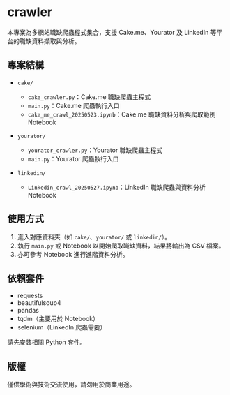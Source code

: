 # crawler

本專案為多網站職缺爬蟲程式集合，支援 Cake.me、Yourator 及 LinkedIn 等平台的職缺資料擷取與分析。

## 專案結構

- `cake/`  
  - `cake_crawler.py`：Cake.me 職缺爬蟲主程式  
  - `main.py`：Cake.me 爬蟲執行入口  
  - `cake_me_crawl_20250523.ipynb`：Cake.me 職缺資料分析與爬取範例 Notebook

- `yourator/`  
  - `yourator_crawler.py`：Yourator 職缺爬蟲主程式  
  - `main.py`：Yourator 爬蟲執行入口

- `linkedin/`
  - `Linkedin_crawl_20250527.ipynb`：LinkedIn 職缺爬蟲與資料分析 Notebook

## 使用方式

1. 進入對應資料夾（如 `cake/`、`yourator/` 或 `linkedin/`）。
2. 執行 `main.py` 或 Notebook 以開始爬取職缺資料，結果將輸出為 CSV 檔案。
3. 亦可參考 Notebook 進行進階資料分析。

## 依賴套件

- requests
- beautifulsoup4
- pandas
- tqdm（主要用於 Notebook）
- selenium（LinkedIn 爬蟲需要）

請先安裝相關 Python 套件。

## 版權

僅供學術與技術交流使用，請勿用於商業用途。